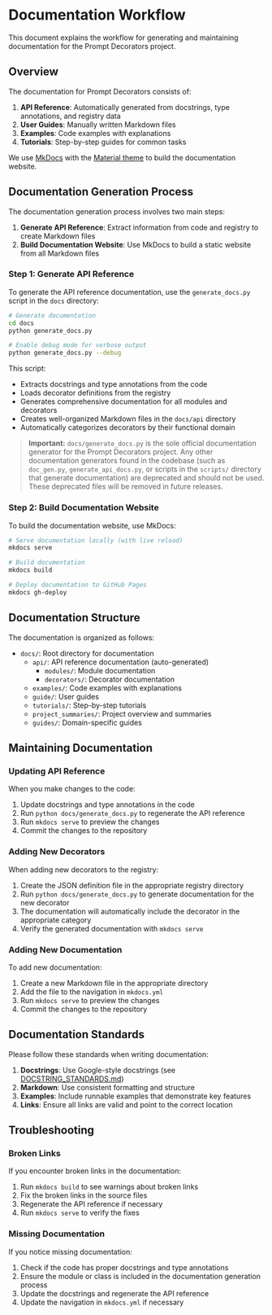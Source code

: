 # Documentation Workflow

This document explains the workflow for generating and maintaining documentation for the Prompt Decorators project.

## Overview

The documentation for Prompt Decorators consists of:

1. **API Reference**: Automatically generated from docstrings, type annotations, and registry data
2. **User Guides**: Manually written Markdown files
3. **Examples**: Code examples with explanations
4. **Tutorials**: Step-by-step guides for common tasks

We use [MkDocs](https://www.mkdocs.org/) with the [Material theme](https://squidfunk.github.io/mkdocs-material/) to build the documentation website.

## Documentation Generation Process

The documentation generation process involves two main steps:

1. **Generate API Reference**: Extract information from code and registry to create Markdown files
2. **Build Documentation Website**: Use MkDocs to build a static website from all Markdown files

### Step 1: Generate API Reference

To generate the API reference documentation, use the `generate_docs.py` script in the `docs` directory:

```bash
# Generate documentation
cd docs
python generate_docs.py

# Enable debug mode for verbose output
python generate_docs.py --debug
```

This script:
- Extracts docstrings and type annotations from the code
- Loads decorator definitions from the registry
- Generates comprehensive documentation for all modules and decorators
- Creates well-organized Markdown files in the `docs/api` directory
- Automatically categorizes decorators by their functional domain

> **Important:** `docs/generate_docs.py` is the sole official documentation generator for the Prompt Decorators project. Any other documentation generators found in the codebase (such as `doc_gen.py`, `generate_api_docs.py`, or scripts in the `scripts/` directory that generate documentation) are deprecated and should not be used. These deprecated files will be removed in future releases.

### Step 2: Build Documentation Website

To build the documentation website, use MkDocs:

```bash
# Serve documentation locally (with live reload)
mkdocs serve

# Build documentation
mkdocs build

# Deploy documentation to GitHub Pages
mkdocs gh-deploy
```

## Documentation Structure

The documentation is organized as follows:

- `docs/`: Root directory for documentation
  - `api/`: API reference documentation (auto-generated)
    - `modules/`: Module documentation
    - `decorators/`: Decorator documentation
  - `examples/`: Code examples with explanations
  - `guide/`: User guides
  - `tutorials/`: Step-by-step tutorials
  - `project_summaries/`: Project overview and summaries
  - `guides/`: Domain-specific guides

## Maintaining Documentation

### Updating API Reference

When you make changes to the code:

1. Update docstrings and type annotations in the code
2. Run `python docs/generate_docs.py` to regenerate the API reference
3. Run `mkdocs serve` to preview the changes
4. Commit the changes to the repository

### Adding New Decorators

When adding new decorators to the registry:

1. Create the JSON definition file in the appropriate registry directory
2. Run `python docs/generate_docs.py` to generate documentation for the new decorator
3. The documentation will automatically include the decorator in the appropriate category
4. Verify the generated documentation with `mkdocs serve`

### Adding New Documentation

To add new documentation:

1. Create a new Markdown file in the appropriate directory
2. Add the file to the navigation in `mkdocs.yml`
3. Run `mkdocs serve` to preview the changes
4. Commit the changes to the repository

## Documentation Standards

Please follow these standards when writing documentation:

1. **Docstrings**: Use Google-style docstrings (see [DOCSTRING_STANDARDS.md](DOCSTRING_STANDARDS.md))
2. **Markdown**: Use consistent formatting and structure
3. **Examples**: Include runnable examples that demonstrate key features
4. **Links**: Ensure all links are valid and point to the correct location

## Troubleshooting

### Broken Links

If you encounter broken links in the documentation:

1. Run `mkdocs build` to see warnings about broken links
2. Fix the broken links in the source files
3. Regenerate the API reference if necessary
4. Run `mkdocs serve` to verify the fixes

### Missing Documentation

If you notice missing documentation:

1. Check if the code has proper docstrings and type annotations
2. Ensure the module or class is included in the documentation generation process
3. Update the docstrings and regenerate the API reference
4. Update the navigation in `mkdocs.yml` if necessary
